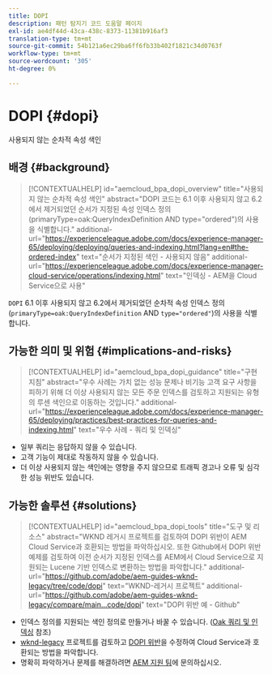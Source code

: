 ```yaml
---
title: DOPI
description: 패턴 탐지기 코드 도움말 페이지
exl-id: ae4df44d-43ca-438c-8373-11381b916af3
translation-type: tm+mt
source-git-commit: 54b121a6ec29ba6ff6fb33b402f1821c34d0763f
workflow-type: tm+mt
source-wordcount: '305'
ht-degree: 0%

---
```


# DOPI {#dopi}

사용되지 않는 순차적 속성 색인

## 배경 {#background}

>[!CONTEXTUALHELP]
>id="aemcloud_bpa_dopi_overview"
>title="사용되지 않는 순차적 속성 색인"
>abstract="DOPI 코드는 6.1 이후 사용되지 않고 6.2에서 제거되었던 순서가 지정된 속성 인덱스 정의(primaryType=oak:QueryIndexDefinition AND type=&quot;ordered&quot;)의 사용을 식별합니다."
>additional-url="https://experienceleague.adobe.com/docs/experience-manager-65/deploying/deploying/queries-and-indexing.html?lang=en#the-ordered-index" text="순서가 지정된 색인 - 사용되지 않음"
>additional-url="https://experienceleague.adobe.com/docs/experience-manager-cloud-service/operations/indexing.html" text="인덱싱 - AEM을 Cloud Service으로 사용"

`DOPI` 6.1 이후 사용되지 않고 6.2에서 제거되었던 순차적 속성 인덱스 정의(`primaryType=oak:QueryIndexDefinition` AND  `type="ordered"`)의 사용을 식별합니다.

## 가능한 의미 및 위험 {#implications-and-risks}

>[!CONTEXTUALHELP]
>id="aemcloud_bpa_dopi_guidance"
>title="구현 지침"
>abstract="우수 사례는 가치 없는 성능 문제나 비기능 고객 요구 사항을 피하기 위해 더 이상 사용되지 않는 모든 주문 인덱스를 검토하고 지원되는 유형의 루센 색인으로 이동하는 것입니다."
>additional-url="https://experienceleague.adobe.com/docs/experience-manager-65/deploying/practices/best-practices-for-queries-and-indexing.html" text="우수 사례 - 쿼리 및 인덱싱"

* 일부 쿼리는 응답하지 않을 수 있습니다.
* 고객 기능이 제대로 작동하지 않을 수 있습니다.
* 더 이상 사용되지 않는 색인에는 영향을 주지 않으므로 트래픽 경고나 오류 및 심각한 성능 위반도 있습니다.

## 가능한 솔루션 {#solutions}

>[!CONTEXTUALHELP]
>id="aemcloud_bpa_dopi_tools"
>title="도구 및 리소스"
>abstract="WKND 레거시 프로젝트를 검토하여 DOPI 위반이 AEM Cloud Service과 호환되는 방법을 파악하십시오. 또한 Github에서 DOPI 위반 예제를 검토하여 이전 순서가 지정된 인덱스를 AEM에서 Cloud Service으로 지원되는 Lucene 기반 인덱스로 변환하는 방법을 파악합니다."
>additional-url="https://github.com/adobe/aem-guides-wknd-legacy/tree/code/dopi" text="WKND-레거시 프로젝트"
>additional-url="https://github.com/adobe/aem-guides-wknd-legacy/compare/main...code/dopi" text="DOPI 위반 예 - Github"

* 인덱스 정의를 지원되는 색인 정의로 만들거나 바꿀 수 있습니다. ([Oak 쿼리 및 인덱싱](https://experienceleague.adobe.com/docs/experience-manager-65/deploying/deploying/queries-and-indexing.html) 참조)
* [wknd-legacy](https://github.com/adobe/aem-guides-wknd-legacy/tree/code/dopi) 프로젝트를 검토하고 [DOPI 위반](https://github.com/adobe/aem-guides-wknd-legacy/compare/main...code/dopi)을 수정하여 Cloud Service과 호환되는 방법을 파악합니다.
* 명확히 파악하거나 문제를 해결하려면 [AEM 지원 팀](https://helpx.adobe.com/enterprise/using/support-for-experience-cloud.html)에 문의하십시오.
